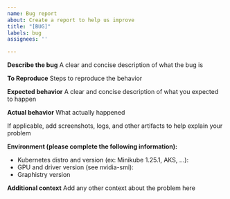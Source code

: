 ```yaml
---
name: Bug report
about: Create a report to help us improve
title: "[BUG]"
labels: bug
assignees: ''

---
```


**Describe the bug**
A clear and concise description of what the bug is

**To Reproduce**
Steps to reproduce the behavior

**Expected behavior**
A clear and concise description of what you expected to happen

**Actual behavior**
What actually happened

If applicable, add screenshots, logs, and other artifacts to help explain your problem

**Environment (please complete the following information):**
- Kubernetes distro and version (ex: Minikube 1.25.1, AKS, ...):
- GPU and driver version (see nvidia-smi): 
- Graphistry version

**Additional context**
Add any other context about the problem here
